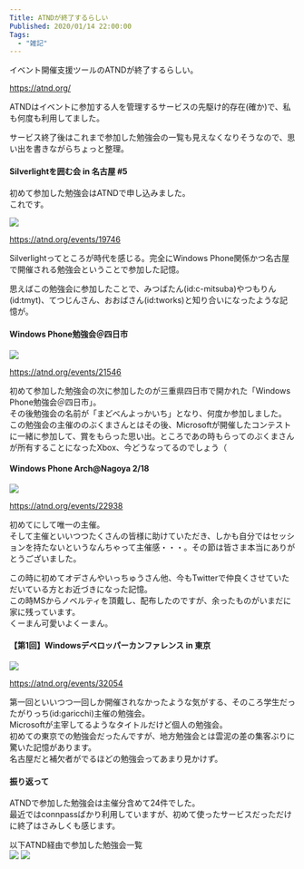 ```yaml
---
Title: ATNDが終了するらしい
Published: 2020/01/14 22:00:00
Tags:
  - "雑記"
---
```

イベント開催支援ツールのATNDが終了するらしい。  


<?# Twitter 1216971766209417216 /?>

https://atnd.org/

ATNDはイベントに参加する人を管理するサービスの先駆け的存在(確か)で、私も何度も利用してました。  

サービス終了後はこれまで参加した勉強会の一覧も見えなくなりそうなので、思い出を書きながらちょっと整理。  

#### Silverlightを囲む会 in 名古屋 #5
初めて参加した勉強会はATNDで申し込みました。  
これです。  

![](20200114160012.png)   


https://atnd.org/events/19746




Silverlightってところが時代を感じる。完全にWindows Phone関係かつ名古屋で開催される勉強会ということで参加した記憶。  

思えばこの勉強会に参加したことで、みつばたん(id:c-mitsuba)やつもりん(id:tmyt)、てつじんさん、おおばさん(id:tworks)と知り合いになったような記憶が。  

#### Windows Phone勉強会＠四日市  

![](20200114161606.png) 


https://atnd.org/events/21546



初めて参加した勉強会の次に参加したのが三重県四日市で開かれた「Windows Phone勉強会＠四日市」。  
その後勉強会の名前が「まどべんよっかいち」となり、何度か参加しました。  
この勉強会の主催ののぶくまさんとはその後、Microsoftが開催したコンテストに一緒に参加して、賞をもらった思い出。ところであの時もらってのぶくまさんが所有することになったXbox、今どうなってるのでしょう（  

#### Windows Phone Arch@Nagoya 2/18  

![](20200114161806.png) 

https://atnd.org/events/22938

初めてにして唯一の主催。  
そして主催といいつつたくさんの皆様に助けていただき、しかも自分ではセッションを持たないというなんちゃって主催感・・・。その節は皆さま本当にありがとうございました。  

この時に初めてオデさんやいっちゅうさん他、今もTwitterで仲良くさせていただいている方とお近づきになった記憶。  
この時MSからノベルティを頂戴し、配布したのですが、余ったものがいまだに家に残っています。  
くーまん可愛いよくーまん。  

#### 【第1回】Windowsデベロッパーカンファレンス in 東京  

![](20200114162645.png) 

https://atnd.org/events/32054

第一回といいつつ一回しか開催されなかったような気がする、そのころ学生だったがりっち(id:garicchi)主催の勉強会。  
Microsoftが主宰してるようなタイトルだけど個人の勉強会。  
初めての東京での勉強会だったんですが、地方勉強会とは雲泥の差の集客ぶりに驚いた記憶があります。  
名古屋だと補欠者がでるほどの勉強会ってあまり見かけず。  



#### 振り返って  

ATNDで参加した勉強会は主催分含めて24件でした。  
最近ではconnpassばかり利用していますが、初めて使ったサービスだっただけに終了はさみしくも感じます。  

以下ATND経由で参加した勉強会一覧  
![](20200114163504.png) 
![](20200114163528.png) 